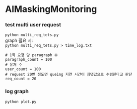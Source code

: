 # AIMaskingMonitoring

### test multi user request
`python multi_req_tets.py`  
graph 필요 시:  
`python multi_req_tets.py > time_log.txt`

```
# 1회 요청 당 paragraph 수
paragraph_count = 100
# 유저 수
user_count = 100
# request 20번 정도면 queing 지연 시간이 최댓값으로 수렴한다고 판단
req_count = 20
```

### log graph
`python plot.py`